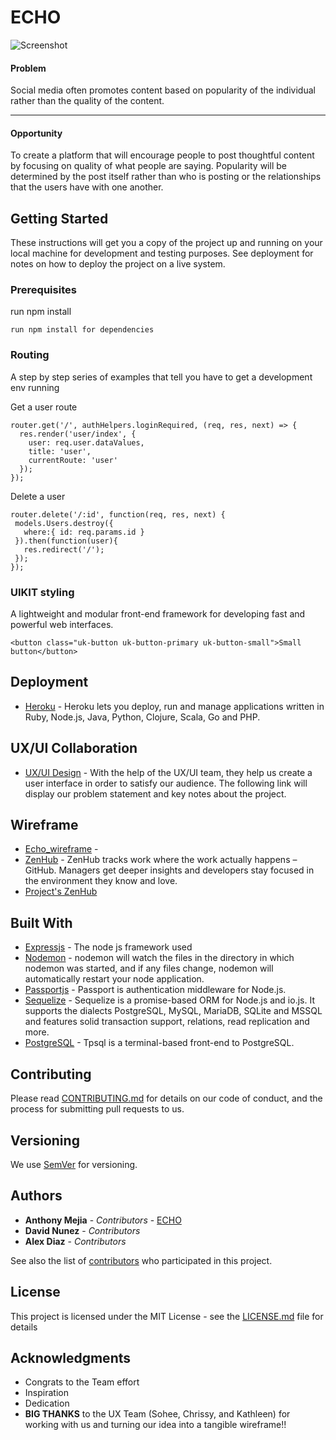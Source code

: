 # ECHO

![Screenshot](https://cloud.githubusercontent.com/assets/22961657/22836121/22c7b270-ef89-11e6-880c-8dca480fa621.png)

#### Problem
Social media often promotes content based on popularity of the individual rather than the quality of the content.

---
#### Opportunity
To create a platform that will encourage people to post thoughtful content by focusing on quality of what people are saying. Popularity will be determined by the post itself rather than who is posting or the relationships that the users have with one another.

## Getting Started

These instructions will get you a copy of the project up and running on your local machine for development and testing purposes. See deployment for notes on how to deploy the project on a live system.

### Prerequisites

run npm install

```
run npm install for dependencies
```

### Routing

A step by step series of examples that tell you have to get a development env running

Get a user route

```
router.get('/', authHelpers.loginRequired, (req, res, next) => {
  res.render('user/index', {
    user: req.user.dataValues,
    title: 'user',
    currentRoute: 'user'
  });
});
```

Delete a user

```
router.delete('/:id', function(req, res, next) {
 models.Users.destroy({
   where:{ id: req.params.id }
 }).then(function(user){
   res.redirect('/');
 });
});
```


### UIKIT styling

A lightweight and modular front-end framework
for developing fast and powerful web interfaces.

```
<button class="uk-button uk-button-primary uk-button-small">Small button</button>
```

## Deployment

*   [Heroku](https://echotalk.herokuapp.com/) - Heroku lets you deploy, run and manage applications written in Ruby, Node.js, Java, Python, Clojure, Scala, Go and PHP.

## UX/UI Collaboration

*   [UX/UI Design](https://github.com/ant-mejia/echo/blob/reply/public/collaboration.key) - With the help of the UX/UI team, they help us create a user interface in order to satisfy our audience. The following link will display our problem statement and key notes about the project.

## Wireframe

*   [Echo_wireframe](https://github.com/ant-mejia/echo/blob/reply/public/Echo%20App.pdf) -
*   [ZenHub](https://www.zenhub.com/) - ZenHub tracks work where the work actually happens – GitHub. Managers get deeper insights and developers stay focused in the environment they know and love.
*   [Project's ZenHub](https://github.com/ant-mejia/echo/blob/master/views/user/edit.ejs#boards)


## Built With

*   [Expressjs](http://expressjs.com/) - The node js framework used
*   [Nodemon](https://nodemon.io/) - nodemon will watch the files in the directory in which nodemon was started, and if any files change, nodemon will automatically restart your node application.
*   [Passportjs](http://passportjs.org/) - Passport is authentication middleware for Node.js.
*   [Sequelize](http://docs.sequelizejs.com/en/v3/) - Sequelize is a promise-based ORM for Node.js and io.js. It supports the dialects PostgreSQL, MySQL, MariaDB, SQLite and MSSQL and features solid transaction support, relations, read replication and more.
*   [PostgreSQL](https://www.postgresql.org/docs/9.6/static/app-psql.html) - Tpsql is a terminal-based front-end to PostgreSQL.

## Contributing

Please read [CONTRIBUTING.md](https://gist.github.com/PurpleBooth/b24679402957c63ec426) for details on our code of conduct, and the process for submitting pull requests to us.

## Versioning

We use [SemVer](http://semver.org/) for versioning.  

## Authors

*   **Anthony Mejia** - *Contributors* - [ECHO](https://github.com/ant-mejia/echo/tree/master)
*   **David Nunez** - *Contributors*
*   **Alex Diaz** - *Contributors*

See also the list of [contributors](https://github.com/ant-mejia/echo/graphs/contributors) who participated in this project.

## License

This project is licensed under the MIT License - see the [LICENSE.md](LICENSE.md) file for details

## Acknowledgments

*   Congrats to the Team effort
*   Inspiration
*   Dedication
*   **BIG THANKS** to the UX Team (Sohee, Chrissy, and Kathleen) for working with us and turning our idea into a tangible wireframe!!
